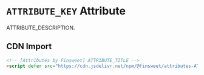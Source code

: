 # `ATTRIBUTE_KEY` Attribute

ATTRIBUTE_DESCRIPTION.

## CDN Import

```html
<!-- [Attributes by Finsweet] ATTRIBUTE_TITLE -->
<script defer src="https://cdn.jsdelivr.net/npm/@finsweet/attributes-ATTRIBUTE_KEY@1/ATTRIBUTE_KEY.js"></script>
```
